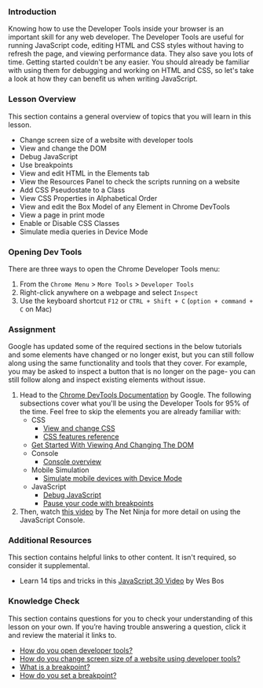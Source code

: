 ### Introduction
Knowing how to use the Developer Tools inside your browser is an important skill for any web developer. The Developer Tools are useful for running JavaScript code, editing HTML and CSS styles without having to refresh the page, and viewing performance data. They also save you lots of time. Getting started couldn't be any easier. You should already be familiar with using them for debugging and working on HTML and CSS, so let's take a look at how they can benefit us when writing JavaScript.

### Lesson Overview

This section contains a general overview of topics that you will learn in this lesson.

*   Change screen size of a website with developer tools
*   View and change the DOM
*   Debug JavaScript 
*   Use breakpoints
*   View and edit HTML in the Elements tab
*   View the Resources Panel to check the scripts running on a website 
*   Add CSS Pseudostate to a Class
*   View CSS Properties in Alphabetical Order
*   View and edit the Box Model of any Element in Chrome DevTools
*   View a page in print mode
*   Enable or Disable CSS Classes
*   Simulate media queries in Device Mode

### Opening Dev Tools

There are three ways to open the Chrome Developer Tools menu:

1.  From the `Chrome Menu` > `More Tools` > `Developer Tools`
2.  Right-click anywhere on a webpage and select `Inspect`
3.  Use the keyboard shortcut `F12` or `CTRL + Shift + C` (`option + command + C` on Mac)

### Assignment

<div class="lesson-content__panel" markdown="1">

Google has updated some of the required sections in the below tutorials and some elements have changed or no longer exist, but you can still follow along using the same functionality and tools that they cover. For example, you may be asked to inspect a button that is no longer on the page- you can still follow along and inspect existing elements without issue.

1.  Head to the [Chrome DevTools Documentation](https://developer.chrome.com/docs/devtools/) by Google. The following subsections cover what you'll be using the Developer Tools for 95% of the time.  Feel free to skip the elements you are already familiar with:
    *   CSS
        *   [View and change CSS](https://developer.chrome.com/docs/devtools/css/)
        *   [CSS features reference](https://developer.chrome.com/docs/devtools/css/reference/)
    *   [Get Started With Viewing And Changing The DOM](https://developer.chrome.com/docs/devtools/dom/)
    *   Console
        *   [Console overview](https://developer.chrome.com/docs/devtools/console/)
    *   Mobile Simulation
        *   [Simulate mobile devices with Device Mode](https://developer.chrome.com/docs/devtools/device-mode/)
    *   JavaScript
        *   [Debug JavaScript](https://developer.chrome.com/docs/devtools/javascript/)
        *   [Pause your code with breakpoints](https://developer.chrome.com/docs/devtools/javascript/breakpoints/)
2.  Then, watch [this video](https://www.youtube.com/watch?v=JzZFccCEgGA) by The Net Ninja for more detail on using the JavaScript Console.

</div>

### Additional Resources

 This section contains helpful links to other content. It isn't required, so consider it supplemental.

 *   Learn 14 tips and tricks in this [JavaScript 30 Video](https://www.youtube.com/watch?v=xkzDaKwinA8) by Wes Bos

### Knowledge Check

This section contains questions for you to check your understanding of this lesson on your own. If you’re having trouble answering a question, click it and review the material it links to.

*   <a class="knowledge-check-link" href="#opening-dev-tools">How do you open developer tools? </a>
*   <a class="knowledge-check-link" href="https://developer.chrome.com/docs/devtools/device-mode/">How do you change screen size of a website using developer tools?</a>
*   <a class="knowledge-check-link" href="https://developer.chrome.com/docs/devtools/javascript/breakpoints/">What is a breakpoint?</a>
*   <a class="knowledge-check-link" href="https://developer.chrome.com/docs/devtools/javascript/breakpoints/#loc">How do you set a breakpoint?</a>
